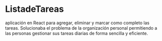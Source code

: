 # ListadeTareas
aplicación en React para agregar, eliminar y marcar como completo las tareas. Solucionaba el problema de la organización personal permitiendo a las personas gestionar sus tareas diarias de forma sencilla y eficiente.
